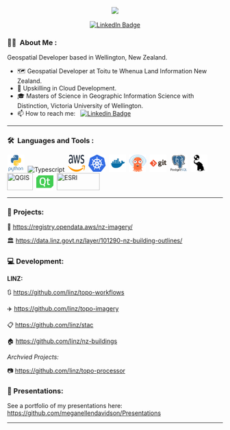 <div id="header" align="center">
  <img src="https://media.giphy.com/media/j1yDpaiHugL1wHWUFQ/giphy.gif" width="100"/>
</div>
<p></p>
<div id="badges">
  <p align='center'>
  <a href="https://www.linkedin.com/in/meganellendavidson/">
  <img src="https://img.shields.io/badge/LinkedIn-blue?style=for-the-badge&logo=linkedin&logoColor=white" alt="LinkedIn Badge"/>
  </a>
  </p>
<!--   <p align='center'>
  <img src="https://komarev.com/ghpvc/?username=meganellendavidson&style=flat-square&color=blue" alt=""/>
  </p> -->
</div>

### :woman_technologist: &nbsp;About Me :

Geospatial Developer based in Wellington, New Zealand.

- 🗺️ Geospatial Developer at Toitu te Whenua Land Information New Zealand.
- 🌱 Upskilling in Cloud Development.
- 🎓 Masters of Science in Geographic Information Science with Distinction, Victoria University of Wellington.
- 📫 How to reach me: &nbsp; [![Linkedin Badge](https://img.shields.io/badge/-meganellendavidson-blue?style=flat&logo=Linkedin&logoColor=white)](https://www.linkedin.com/in/meganellendavidson)

---
### 🛠 &nbsp;Languages and Tools :

<p>
<img src="https://github.com/devicons/devicon/blob/master/icons/python/python-original-wordmark.svg" title="Python" alt="Python" width="40" height="40"/>&nbsp;
<img src="https://raw.githubusercontent.com/elbywan/wretch/9e6fa07816d310276c01d5e54cd5881c6fd7538b/docs/assets/ts-logo.svg" title="Typescript" alt="Typescript" width="40" height="40"/>&nbsp;
<img src="https://github.com/aws/eks-anywhere/blob/0293c4082143b02152e2b6724024775e0eb67da1/docs/static/AWS_logo_RGB.svg" title="AWS" **alt="AWS" width="40" height="40"/>&nbsp;
<img src="https://raw.githubusercontent.com/kubernetes/kubernetes/9363edf07b5dcf80fd9899c05dda7c3338650226/logo/logo.svg" title="Kubernetes" **alt="Kubernetes" width="40" height="40"/>&nbsp;
<img src="https://raw.githubusercontent.com/edent/SuperTinyIcons/ef7c4a746e860737c5fcb4e94beaedeb7c8ddc02/images/svg/docker.svg" title="docker" **alt="Docker" width="40" height="40"/>&nbsp;
<img src="https://raw.githubusercontent.com/argoproj/argoproj/b8797946cd23a6fedbf65c946e4f7b374b27d006/docs/assets/argo.svg" title="Argo" **alt="Argo" width="40" height="40"/>&nbsp;
<img src="https://github.com/devicons/devicon/blob/master/icons/git/git-original-wordmark.svg" title="Git" **alt="Git" width="40" height="40"/>&nbsp;
<img src="https://github.com/devicons/devicon/blob/master/icons/postgresql/postgresql-original-wordmark.svg" title="Postgres" **alt="Postgres" width="40" height="40"/>&nbsp;
<img src="https://raw.githubusercontent.com/OSGeo/osgeo/6baea6ac2fa991455e7c5af53857f225bba08a5d/marketing/branding/symbols/svg/black/postgis.svg" title="PostGIS" **alt="PostGIS" width="40" height="40"/>&nbsp;
<img src="https://github.com/qgis/QGIS/blob/master/images/svg/logos/qgis-logo.svg" title="QGIS" **alt="QGIS" width="60" height="40"/>&nbsp;
<img src="https://github.com/devicons/devicon/blob/master/icons/qt/qt-original.svg" title="Qt" **alt="Qt" width="40" height="40"/>&nbsp;
<img src="https://esri.github.io/assets/logo/esri-logo.svg" title="ESRI" **alt="ESRI" width="100" height="40"/>&nbsp;
</p>

---

### 💼 Projects:
📸 https://registry.opendata.aws/nz-imagery/

🏛️ https://data.linz.govt.nz/layer/101290-nz-building-outlines/

### 💻 Development:

**LINZ:**

🔃 https://github.com/linz/topo-workflows

✈️ https://github.com/linz/topo-imagery

📋 https://github.com/linz/stac

🏠 https://github.com/linz/nz-buildings

_Archvied Projects:_

📷 https://github.com/linz/topo-processor

### 🎤 Presentations:
See a portfolio of my presentations here:
https://github.com/meganellendavidson/Presentations

---
